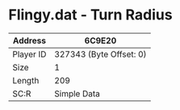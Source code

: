 #  Flingy.dat - Turn Radius
Address   | 6C9E20
----------|-------------
Player ID | 327343 (Byte Offset: 0)
Size 	  | 1
Length 	  | 209
SC:R      | Simple Data


